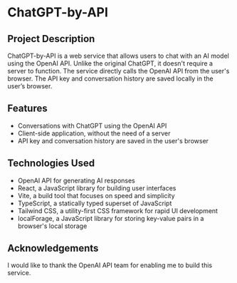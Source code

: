 # ChatGPT-by-API

## Project Description
ChatGPT-by-API is a web service that allows users to chat with an AI model using the OpenAI API. Unlike the original ChatGPT, it doesn't require a server to function. The service directly calls the OpenAI API from the user's browser. The API key and conversation history are saved locally in the user’s browser.

## Features
- Conversations with ChatGPT using the OpenAI API
- Client-side application, without the need of a server
- API key and conversation history are saved in the user's browser

## Technologies Used
- OpenAI API for generating AI responses
- React, a JavaScript library for building user interfaces
- Vite, a build tool that focuses on speed and simplicity
- TypeScript, a statically typed superset of JavaScript
- Tailwind CSS, a utility-first CSS framework for rapid UI development
- localForage, a JavaScript library for storing key-value pairs in a browser's local storage

## Acknowledgements
I would like to thank the OpenAI API team for enabling me to build this service. 
